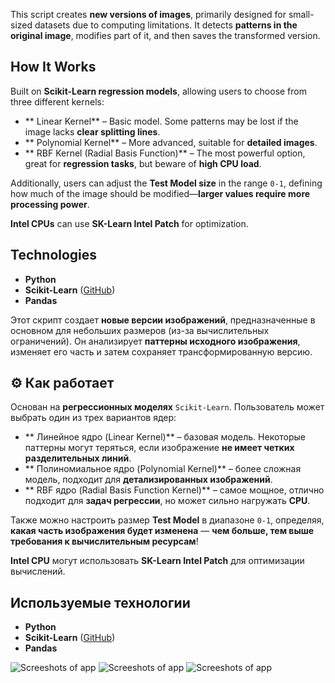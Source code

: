 This script creates **new versions of images**, primarily designed for small-sized datasets due to computing limitations. It detects **patterns in the original image**, modifies part of it, and then saves the transformed version.  

##  How It Works  
Built on **Scikit-Learn regression models**, allowing users to choose from three different kernels:  

- ** Linear Kernel** – Basic model. Some patterns may be lost if the image lacks **clear splitting lines**.  
- ** Polynomial Kernel** – More advanced, suitable for **detailed images**.  
- ** RBF Kernel (Radial Basis Function)** – The most powerful option, great for **regression tasks**, but beware of **high CPU load**.  

Additionally, users can adjust the **Test Model size** in the range `0-1`, defining how much of the image should be modified—**larger values require more processing power**.  

 **Intel CPUs** can use **SK-Learn Intel Patch** for optimization.  

##  Technologies  
-  **Python**  
-  **Scikit-Learn** ([GitHub](https://github.com/scikit-learn/scikit-learn))  
-  **Pandas**  


Этот скрипт создает **новые версии изображений**, предназначенные в основном для небольших размеров (из-за вычислительных ограничений). Он анализирует **паттерны исходного изображения**, изменяет его часть и затем сохраняет трансформированную версию.  

## ⚙ Как работает  
Основан на **регрессионных моделях** `Scikit-Learn`. Пользователь может выбрать один из трех вариантов ядер:  

- ** Линейное ядро (Linear Kernel)** – базовая модель. Некоторые паттерны могут теряться, если изображение **не имеет четких разделительных линий**.  
- ** Полиномиальное ядро (Polynomial Kernel)** – более сложная модель, подходит для **детализированных изображений**.  
- ** RBF ядро (Radial Basis Function Kernel)** – самое мощное, отлично подходит для **задач регрессии**, но может сильно нагружать **CPU**.  

Также можно настроить размер **Test Model** в диапазоне `0-1`, определяя, **какая часть изображения будет изменена** — **чем больше, тем выше требования к вычислительным ресурсам**!  

 **Intel CPU** могут использовать **SK-Learn Intel Patch** для оптимизации вычислений.  

##  Используемые технологии  
-  **Python**  
-  **Scikit-Learn** ([GitHub](https://github.com/scikit-learn/scikit-learn))  
-  **Pandas**  


![Screeshots of app](/assets/images/saaampl.png)
![Screeshots of app](/assets/images/saaampl_result_Poly_test_size_.png)
![Screeshots of app](/assets/images/saaampl_result_RBF_test_size_0.9.png)
